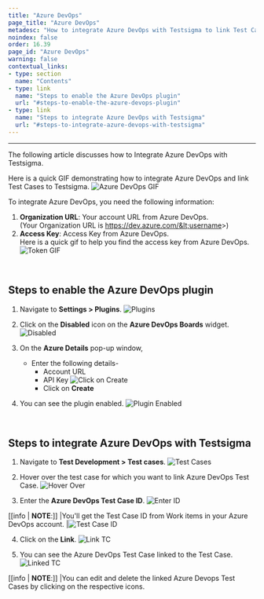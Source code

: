 ```yaml
---
title: "Azure DevOps"
page_title: "Azure DevOps"
metadesc: "How to integrate Azure DevOps with Testsigma to link Test Cases"
noindex: false
order: 16.39
page_id: "Azure DevOps"
warning: false
contextual_links:
- type: section
  name: "Contents"
- type: link
  name: "Steps to enable the Azure DevOps plugin"
  url: "#steps-to-enable-the-azure-devops-plugin"
- type: link
  name: "Steps to integrate Azure DevOps with Testsigma"
  url: "#steps-to-integrate-azure-devops-with-testsigma"
---
```


---
The following article discusses how to Integrate Azure DevOps with Testsigma.

Here is a quick GIF demonstrating how to integrate Azure DevOps and link Test Cases to Testsigma.
![Azure DevOps GIF](https://s3.amazonaws.com/static-docs.testsigma.com/new_images/projects/applications/AzureDevOps.gif)

To integrate Azure DevOps, you need the following information:<br>

1. **Organization URL**: Your account URL from Azure DevOps.<br>
(Your Organization URL is https://dev.azure.com/&lt;username&gt;)
2. **Access Key**: Access Key from Azure DevOps.<br>
Here is a quick gif to help you find the access key from Azure DevOps.
![Token GIF](https://s3.amazonaws.com/static-docs.testsigma.com/new_images/projects/applications/token.gif)

<br>

## **Steps to enable the Azure DevOps plugin**
1. Navigate to **Settings > Plugins**.
![Plugins](https://s3.amazonaws.com/static-docs.testsigma.com/new_images/projects/applications/navigatetoplugins.png)

2. Click on the **Disabled** icon on the **Azure DevOps Boards** widget.
![Disabled](https://s3.amazonaws.com/static-docs.testsigma.com/new_images/projects/applications/disabled.png)

3. On the **Azure Details** pop-up window, 
    - Enter the following details- 
        - Account URL 
        - API Key 
        ![Click on Create](https://s3.amazonaws.com/static-docs.testsigma.com/new_images/projects/applications/clickoncreate.png)
        - Click on **Create**


4. You can see the plugin enabled.
![Plugin Enabled](https://s3.amazonaws.com/static-docs.testsigma.com/new_images/projects/applications/pluginenabled.png)

<br>

## **Steps to integrate Azure DevOps with Testsigma**
1. Navigate to **Test Development > Test cases**.
![Test Cases](https://s3.amazonaws.com/static-docs.testsigma.com/new_images/projects/applications/testcases.png)

2. Hover over the test case for which you want to link Azure DevOps Test Case.
![Hover Over](https://s3.amazonaws.com/static-docs.testsigma.com/new_images/projects/applications/testcasescreate.png)

3. Enter the **Azure DevOps Test Case ID**.
![Enter ID](https://s3.amazonaws.com/static-docs.testsigma.com/new_images/projects/applications/enterid.png)

[[info | **NOTE**:]]
|You'll get the Test Case ID from Work items in your Azure DevOps account.
|![Test Case ID](https://s3.amazonaws.com/static-docs.testsigma.com/new_images/projects/applications/workitems.png)

4. Click on the **Link**.
![Link TC](https://s3.amazonaws.com/static-docs.testsigma.com/new_images/projects/applications/clickonlink.png)

5. You can see the Azure DevOps Test Case linked to the Test Case. 
![Linked TC](https://s3.amazonaws.com/static-docs.testsigma.com/new_images/projects/applications/testcaselinked.png)

[[info | **NOTE**:]]
|You can edit and delete the linked Azure Devops Test Cases by clicking on the respective icons. 